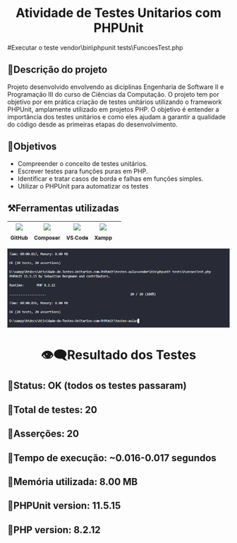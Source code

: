 <h1 texte align="center"> Atividade de Testes Unitarios com PHPUnit</h1>
#Executar o teste
vendor\bin\phpunit tests\FuncoesTest.php

## 🔷Descrição do projeto
<p>Projeto desenvolvido envolvendo as diciplinas Engenharia de Software II e Programação III do curso de Ciências da Computação. O projeto tem por objetivo por em prática criação de testes unitários utilizando o framework PHPUnit, amplamente utilizado em projetos PHP. O objetivo é entender a importância dos testes unitários e como eles ajudam a garantir a qualidade do código desde as primeiras etapas do desenvolvimento.</p>


 ## 🔷Objetivos

 - Compreender o conceito de testes unitários.
 - Escrever testes para funções puras em PHP.
 - Identificar e tratar casos de borda e falhas em funções simples.
 - Utilizar o PHPUnit para automatizar os testes

## ⚒️Ferramentas utilizadas
|[<img src="https://github.githubassets.com/images/modules/logos_page/GitHub-Mark.png" width=115><br><sub>GitHub</sub>](https://github.com/) | [<img src="https://getcomposer.org/img/logo-composer-transparent.png" width=115><br><sub>Composer</sub>](https://getcomposer.org/) |[<img src="https://upload.wikimedia.org/wikipedia/commons/9/9a/Visual_Studio_Code_1.35_icon.svg" width=115><br><sub>VS Code</sub>](https://code.visualstudio.com/) | [<img src="https://www.apachefriends.org/images/xampp-logo-ac950edf.svg" width=115><br><sub>Xampp</sub>](https://www.apachefriends.org/pt_br/index.html)||
| :---: | :---: | :---: | :---: | :---: |

<p align="center">
<img src="https://github.com/JohnnyMatheus/Atividade-de-Testes-Unitarios-com-PHPUnit/blob/main/image.png"/>
</p>

<h1 texte align="center">👁️‍🗨️Resultado dos Testes</h1>

## 🔸Status: OK (todos os testes passaram)
## 🔸Total de testes: 20
## 🔸Asserções: 20
## 🔸Tempo de execução: ~0.016-0.017 segundos
## 🔸Memória utilizada: 8.00 MB
## 🔸PHPUnit version: 11.5.15
## 🔸PHP version: 8.2.12
